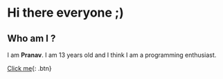 # Hi there everyone ;) 

## Who am I ?
I am **Pranav**. I am 13 years old and I think I am a programming enthusiast.

[Click me](http://www.google.com){: .btn}


